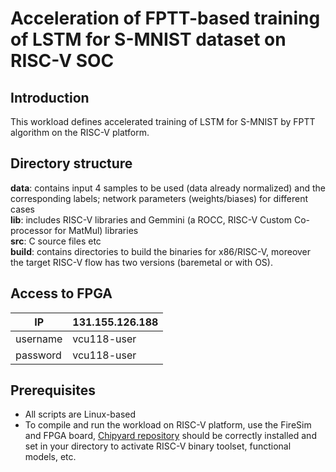 # Acceleration of FPTT-based training of LSTM for S-MNIST dataset on RISC-V SOC

## Introduction
This workload defines accelerated training of LSTM for S-MNIST by FPTT algorithm on the RISC-V platform.

## Directory structure
**data**:       contains input 4 samples to be used (data already normalized) and the corresponding labels; network parameters (weights/biases) for different cases <br>
**lib**:    includes RISC-V libraries and Gemmini (a ROCC, RISC-V Custom Co-processor for MatMul) libraries <br>
**src**:        C source files etc <br>
**build**:  contains directories to build the binaries for x86/RISC-V, moreover the target RISC-V flow has two versions (baremetal or with OS). <br>


## Access to FPGA
|  IP    |131.155.126.188 |
| ------ | ------ |
|username|vcu118-user         |
|password|vcu118-user         |


## Prerequisites 
 - All scripts are Linux-based <br>
 - To compile and run the workload on RISC-V platform, use the FireSim and FPGA board, [Chipyard repository](https://github.com/ucb-bar/chipyard) should be correctly installed and set in your directory to activate RISC-V binary toolset, functional models, etc.
